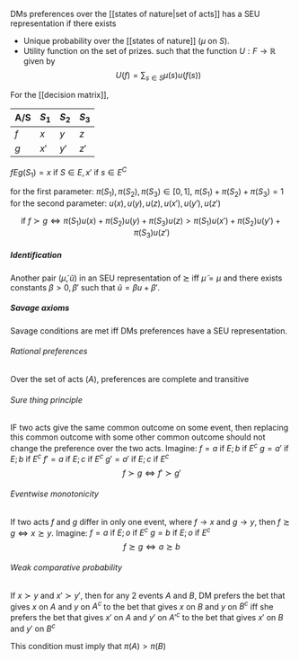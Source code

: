 DMs preferences over the [[states of nature|set of acts]] has a SEU representation if there exists 
- Unique probability over the [[states of nature]] ($\mu$ on $S$). 
- Utility function on the set of prizes.
such that the function $U:F\to\mathbb{R}$ given by$$U(f)=\sum_{s\in S}\mu(s)u(f(s))$$

For the [[decision matrix]],

|A/S|$S_1$|$S_2$|$S_3$|
|--|--|--|--|
|$f$|$x$|$y$|$z$|
|$g$|$x'$|$y'$|$z'$|

$fEg(S_1)=x\text{ if }S\in E, x'\text{ if }s\in E^C$

for the first parameter: $\pi(S_1), \pi(S_2), \pi(S_3) \in[0,1],\ \pi(S_1)+\pi(S_2)+\pi(S_3)=1$
for the second parameter: $u(x), u(y), u(z), u(x'), u(y'), u(z')$

$$\text{if }f\succ g\iff \pi(S_1)u(x)+\pi(S_2)u(y)+\pi(S_3)u(z)>\pi(S_1)u(x')+\pi(S_2)u(y')+\pi(S_3)u(z')$$

##### Identification
Another pair $(\tilde \mu,\tilde u)$ in an SEU representation of $\succsim$ iff $\tilde \mu=\mu$ and there exists constants $\beta>0,\beta'$ such that $\tilde u=\beta u +\beta'$.

##### Savage axioms
Savage conditions are met iff DMs preferences have a SEU representation. 
###### Rational preferences
Over the set of acts ($A$), preferences are complete and transitive
###### Sure thing principle
IF two acts give the same common outcome on some event, then replacing this common outcome with some other common outcome should not change the preference over the two acts. 
Imagine:
$f=a\text{ if }E;b\text{ if }E^c$
$g=a'\text{ if }E; b\text{ if }E^c$
$f'=a\text{ if }E;c\text{ if }E^c$
$g'=a'\text{ if }E; c\text{ if }E^c$
$$f\succ g\iff f'\succ g'$$
###### Eventwise monotonicity
If two acts $f$ and $g$ differ in only one event, where $f\to x$ and $g\to y$, then $f\succsim g \iff x\succsim y$.
Imagine:
$f=a\text{ if }E;o\text{ if }E^c$
$g=b\text{ if }E; o\text{ if }E^c$
$$f\succsim g\iff a\succsim b$$

###### Weak comparative probability 
If $x\succ y$ and $x'\succ y'$, then for any 2 events $A$ and $B$, DM prefers the bet that gives $x$ on $A$ and $y$ on $A^c$ to the bet that gives $x$ on $B$ and $y$ on $B^c$ iff she prefers the bet that gives $x'$ on $A$ and $y'$ on $A'^c$ to the bet that gives $x'$ on $B$ and $y'$ on $B^c$

This condition must imply that $\pi(A)>\pi(B)$

